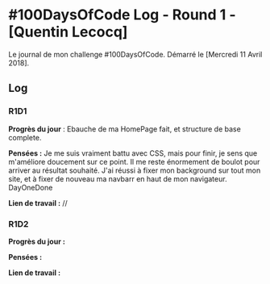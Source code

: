 # #100DaysOfCode Log - Round 1 - [Quentin Lecocq]

Le journal de mon challenge #100DaysOfCode. Démarré le [Mercredi 11 Avril 2018].
## Log

### R1D1 

**Progrès du jour** : Ebauche de ma HomePage fait, et structure de base complete.  

**Pensées :** Je me suis vraiment battu avec CSS, mais pour finir, je sens que m'améliore doucement sur ce point. Il me reste énormement de boulot pour arriver au résultat souhaité. J'ai réussi à fixer mon background sur tout mon site, et à fixer de nouveau ma navbarr en haut de mon navigateur. DayOneDone

**Lien de travail :** // 

### R1D2

**Progrès du jour :**  

**Pensées :** 

**Lien de travail :** 
